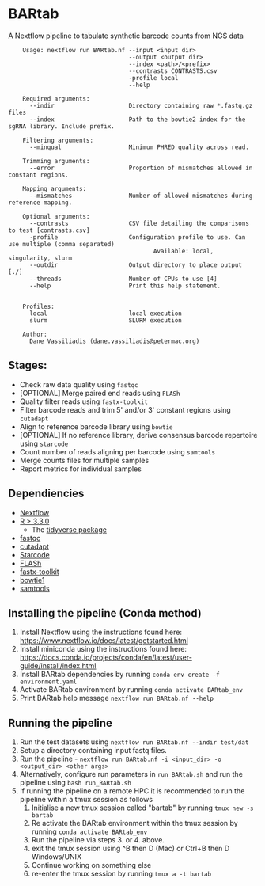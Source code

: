 # BARtab
A Nextflow pipeline to tabulate synthetic barcode counts from NGS data

```
    Usage: nextflow run BARtab.nf --input <input dir> 
                                  --output <output dir> 
                                  --index <path>/<prefix> 
                                  --contrasts CONTRASTS.csv 
                                  -profile local
                                  --help

    Required arguments:
      --indir                     Directory containing raw *.fastq.gz files
      --index                     Path to the bowtie2 index for the sgRNA library. Include prefix.

    Filtering arguments:
      --minqual                   Minimum PHRED quality across read.
    
    Trimming arguments:
      --error                     Proportion of mismatches allowed in constant regions.

    Mapping arguments:
      --mismatches                Number of allowed mismatches during reference mapping.

    Optional arguments:
      --contrasts                 CSV file detailing the comparisons to test [contrasts.csv]
      -profile                    Configuration profile to use. Can use multiple (comma separated)
                                         Available: local, singularity, slurm
      --outdir                    Output directory to place output [./]
      --threads                   Number of CPUs to use [4]
      --help                      Print this help statement.


    Profiles:
      local                       local execution
      slurm                       SLURM execution 

    Author:
      Dane Vassiliadis (dane.vassiliadis@petermac.org)
```
## Stages:
- Check raw data quality using `fastqc`
- [OPTIONAL] Merge paired end reads using `FLASh`
- Quality filter reads using `fastx-toolkit`
- Filter barcode reads and trim 5' and/or 3' constant regions using `cutadapt`
- Align to reference barcode library using `bowtie`
- [OPTIONAL] If no reference library, derive consensus barcode repertoire using `starcode`
- Count number of reads aligning per barcode using `samtools`
- Merge counts files for multiple samples
- Report metrics for individual samples

## Dependiencies
* [Nextflow](https://bitbucket.org/snakemake/snakemake)
* [R > 3.3.0](https://www.r-project.org/)
    * The [tidyverse package](https://www.tidyverse.org/)
* [fastqc](https://www.bioinformatics.babraham.ac.uk/projects/fastqc/)
* [cutadapt](https://cutadapt.readthedocs.io/en/stable/installation.html)
* [Starcode](https://github.com/gui11aume/starcode)
* [FLASh](http://ccb.jhu.edu/software/FLASH/)
* [fastx-toolkit](http://hannonlab.cshl.edu/fastx_toolkit/)
* [bowtie1](http://bowtie-bio.sourceforge.net/index.shtml)
* [samtools](http://www.htslib.org/)

## Installing the pipeline (Conda method)
1. Install Nextflow using the instructions found here: https://www.nextflow.io/docs/latest/getstarted.html
2. Install miniconda using the instructions found here: https://docs.conda.io/projects/conda/en/latest/user-guide/install/index.html 
3. Install BARtab dependencies by running `conda env create -f environment.yaml`
4. Activate BARtab environment by running `conda activate BARtab_env`
5. Print BARtab help message `nextflow run BARtab.nf --help`

## Running the pipeline
1. Run the test datasets using `nextflow run BARtab.nf --indir test/dat`
2. Setup a directory containing input fastq files.
3. Run the pipeline - `nextflow run BARtab.nf -i <input_dir> -o <output_dir> <other args>`
4. Alternatively, configure run parameters in `run_BARtab.sh` and run the pipeline using `bash run_BARtab.sh`
5. If running the pipeline on a remote HPC it is recommended to run the pipeline within a tmux session as follows
   1. Initialise a new tmux session called "bartab" by running `tmux new -s bartab`
   2. Re activate the BARtab environment within the tmux session by running `conda activate BARtab_env`
   3. Run the pipeline via steps 3. or 4. above.
   4. exit the tmux session using ^B then D (Mac) or Ctrl+B then D Windows/UNIX
   5. Continue working on something else
   6. re-enter the tmux session by running `tmux a -t bartab`


